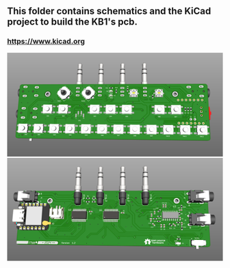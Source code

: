 ## This folder contains schematics and the KiCad project to build the KB1's pcb. 
### https://www.kicad.org

![PCB top](kb1%20front.png)
![PCB bottom](kb1%20back.png)
